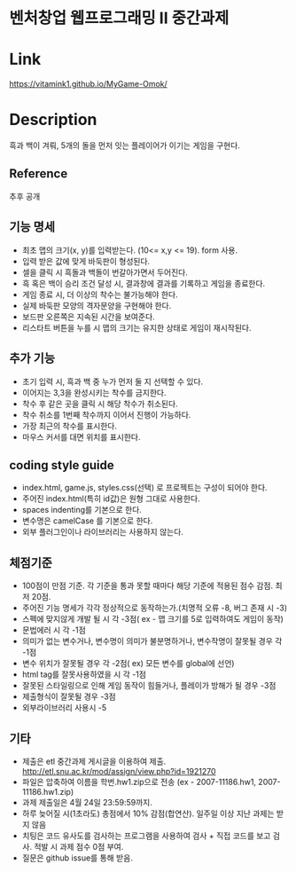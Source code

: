 벤처창업 웹프로그래밍 II 중간과제
========================

# Link
https://vitamink1.github.io/MyGame-Omok/

# Description

흑과 백이 겨뤄, 5개의 돌을 먼저 잇는 플레이어가 이기는 게임을 구현다.

## Reference

추후 공개

## 기능 명세

* 최초 맵의 크기(x, y)를 입력받는다. (10<= x,y <= 19). form 사용.
* 입력 받은 값에 맞게 바둑판이 형성된다.
* 셀을 클릭 시 흑돌과 백돌이 번갈아가면서 두어진다.
* 흑 혹은 백이 승리 조건 달성 시, 결과창에 결과를 기록하고 게임을 종료한다.
* 게임 종료 시, 더 이상의 착수는 불가능해야 한다.
* 실제 바둑판 모양의 격자문양을 구현해야 한다.
* 보드판 오른쪽은 지속된 시간을 보여준다.
* 리스타트 버튼을 누를 시 맵의 크기는 유지한 상태로 게임이 재시작된다. 

## 추가 기능
* 초기 입력 시, 흑과 백 중 누가 먼저 둘 지 선택할 수 있다.
* 이어지는 3,3을 완성시키는 착수를 금지한다.
* 착수 후 같은 곳을 클릭 시 해당 착수가 취소된다.
* 착수 취소를 1번째 착수까지 이어서 진행이 가능하다.
* 가장 최근의 착수를 표시한다.
* 마우스 커서를 대면 위치를 표시한다.

## coding style guide
* index.html, game.js, styles.css(선택) 로 프로젝트는 구성이 되어야 한다.
* 주어진 index.html(특히 id값)은 원형 그대로 사용한다.
* spaces indenting를 기본으로 한다.
* 변수명은 camelCase 를 기본으로 한다.
* 외부 플러그인이나 라이브러리는 사용하지 않는다.

## 체점기준
* 100점이 만점 기준. 각 기준을 통과 못할 때마다 해당 기준에 적용된 점수 감점. 최저 20점.
* 주어진 기능 명세가 각각 정상적으로 동작하는가.(치명적 오류 -8, 버그 존재 시 -3)
* 스펙에 맞지않게 개발 될 시 각 -3점( ex - 맵 크기를 5로 입력하여도 게임이 동작)
* 문법에러 시 각 -1점
* 의미가 없는 변수거나, 변수명이 의미가 불분명하거나, 변수작명이 잘못될 경우 각 -1점
* 변수 위치가 잘못될 경우 각 -2점( ex) 모든 변수를 global에 선언)
* html tag를 잘못사용하였을 시 각 -1점
* 잘못된 스타일링으로 인해 게임 동작이 힘들거나, 플레이가 방해가 될 경우 -3점
* 제출형식이 잘못될 경우 -3점
* 외부라이브러리 사용시 -5

## 기타
* 제출은 etl 중간과제 게시글을 이용하여 제출. http://etl.snu.ac.kr/mod/assign/view.php?id=1921270
* 파일은 압축하여 이름을 학번.hw1.zip으로 전송 (ex - 2007-11186.hw1, 2007-11186.hw1.zip)
* 과제 제출일은 4월 24일 23:59:59까지.
* 하루 늦어질 시(1초라도) 총점에서 10% 감점(합연산). 일주일 이상 지난 과제는 받지 않음
* 치팅은 코드 유사도를 검사하는 프로그램을 사용하여 검사 + 직접 코드를 보고 검사. 적발 시 과제 점수 0점 부여.
* 질문은 github issue를 통해 받음.

